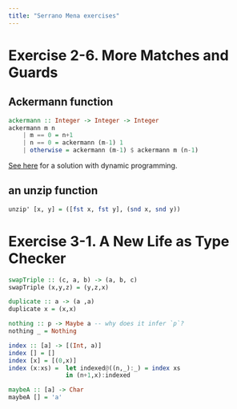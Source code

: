 ```yaml
---
title: "Serrano Mena exercises"
---
```


# Exercise 2-6. More Matches and Guards

## Ackermann function

```haskell
ackermann :: Integer -> Integer -> Integer
ackermann m n
    | m == 0 = n+1
    | n == 0 = ackermann (m-1) 1
    | otherwise = ackermann (m-1) $ ackermann m (n-1)
```

[See here](https://discourse.haskell.org/t/ackermann-function/1410) for a solution with dynamic programming.

## an unzip function

```haskell
unzip' [x, y] = ([fst x, fst y], (snd x, snd y))
```

# Exercise 3-1. A New Life as Type Checker

```haskell
swapTriple :: (c, a, b) -> (a, b, c)
swapTriple (x,y,z) = (y,z,x)
```

```haskell
duplicate :: a -> (a ,a)
duplicate x = (x,x)
```

```haskell
nothing :: p -> Maybe a -- why does it infer `p`?
nothing _ = Nothing
```

```haskell
index :: [a] -> [(Int, a)]
index [] = []
index [x] = [(0,x)]
index (x:xs) =  let indexed@((n,_):_) = index xs
                in (n+1,x):indexed
```

```haskell
maybeA :: [a] -> Char
maybeA [] = 'a'
```
